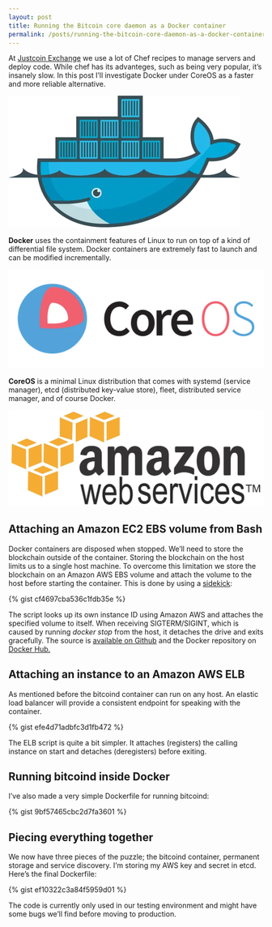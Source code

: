 ```yaml
---
layout: post
title: Running the Bitcoin core daemon as a Docker container
permalink: /posts/running-the-bitcoin-core-daemon-as-a-docker-container
---
```


At [Justcoin Exchange](https://justcoin.com) we use a lot of Chef recipes to manage servers and deploy code. While chef has its advanteges, such as being very popular, it’s insanely slow. In this post I’ll investigate Docker under CoreOS as a faster and more reliable alternative.

![Docker](/assets/img/posts/2014-09-15-bitcoin-docker/docker.png)

**Docker** uses the containment features of Linux to run on top of a kind of differential file system. Docker containers are extremely fast to launch and can be modified incrementally.

![Core OS](/assets/img/posts/2014-09-15-bitcoin-docker/core-os.png)

**CoreOS** is a minimal Linux distribution that comes with systemd (service manager), etcd (distributed key-value store), fleet, distributed service manager, and of course Docker.

![AWS](/assets/img/posts/2014-09-15-bitcoin-docker/aws.png)


Attaching an Amazon EC2 EBS volume from Bash
--------------------------------------------

Docker containers are disposed when stopped. We’ll need to store the blockchain outside of the container. Storing the blockchain on the host limits us to a single host machine. To overcome this limitation we store the blockchain on an Amazon AWS EBS volume and attach the volume to the host before starting the container. This is done by using a [sidekick](https://coreos.com/docs/launching-containers/launching/launching-containers-fleet/#run-a-simple-sidekick):

{% gist cf4697cba536c1fdb35e %}

The script looks up its own instance ID using Amazon AWS and attaches the specified volume to itself. When receiving SIGTERM/SIGINT, which is caused by running _docker stop_ from the host, it detaches the drive and exits gracefully. The source is [available on Github](https://github.com/abrkn/docker-ebs-sidekick) and the Docker repository on [Docker Hub.](https://registry.hub.docker.com/u/abrkn/ebs-sidekick/)

Attaching an instance to an Amazon AWS ELB
------------------------------------------

As mentioned before the bitcoind container can run on any host. An elastic load balancer will provide a consistent endpoint for speaking with the container.

{% gist efe4d71adbfc3d1fb472 %}

The ELB script is quite a bit simpler. It attaches (registers) the calling instance on start and detaches (deregisters) before exiting.

Running bitcoind inside Docker
------------------------------

I’ve also made a very simple Dockerfile for running bitcoind:

{% gist 9bf57465cbc2d7fa3601 %}

Piecing everything together
---------------------------

We now have three pieces of the puzzle; the bitcoind container, permanent storage and service discovery. I’m storing my AWS key and secret in etcd. Here’s the final Dockerfile:

{% gist ef10322c3a84f5959d01 %}

The code is currently only used in our testing environment and might have some bugs we’ll find before moving to production.
